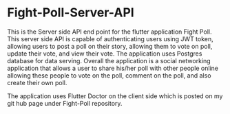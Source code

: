 ﻿# Fight-Poll-Server-API

This is the Server side API end point for the flutter application Fight Poll. This server side API is capable of authenticating users using JWT token, allowing users to post a poll on their story, allowing them to vote on poll, update their vote, and view their vote. The application uses Postgres database for data serving. Overall the application is a social networking application that allows a user to share his/her poll with other people online allowing these people to vote on the poll, comment on the poll, and also create their own poll.

The application uses Flutter Doctor on the client side which is posted on my git hub page under Fight-Poll repository.
